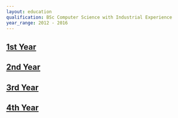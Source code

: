 ```yaml
---
layout: education
qualification: BSc Computer Science with Industrial Experience
year_range: 2012 - 2016
---
```


## [1st Year](./year_1)

## [2nd Year](./year_2)

## [3rd Year](./year_3)

## [4th Year](./year_4)
